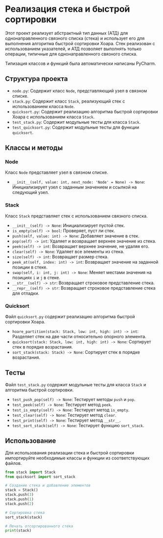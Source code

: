 # Реализация стека и быстрой сортировки

Этот проект реализует абстрактный тип данных (АТД) для однонаправленного связного списка (стека) и использует его для выполнения алгоритма быстрой сортировки Хоара. Стек реализован с использованием указателей, и АТД позволяет выполнять только операции, типичные для однонаправленного связного списка.

Типизация классов и функций была автоматически написаны PyCharm.

## Структура проекта

- `node.py`: Содержит класс `Node`, представляющий узел в связном списке.
- `stack.py`: Содержит класс `Stack`, реализующий стек с использованием класса `Node`.
- `quicksort.py`: Содержит реализацию алгоритма быстрой сортировки Хоара с использованием класса `Stack`.
- `test_stack.py`: Содержит модульные тесты для класса `Stack`.
- `test_quicksort.py`: Содержит модульные тесты для функции `quicksort`.

## Классы и методы

### Node

Класс `Node` представляет узел в связном списке.

- `__init__(self, value: int, next_node: 'Node' = None) -> None`: Инициализирует узел с заданным значением и ссылкой на следующий узел.

### Stack

Класс `Stack` представляет стек с использованием связного списка.

- `__init__(self) -> None`: Инициализирует пустой стек.
- `is_empty(self) -> bool`: Проверяет, пуст ли стек.
- `push(self, value: int) -> None`: Добавляет значение в стек.
- `pop(self) -> int`: Удаляет и возвращает верхнее значение из стека.
- `peek(self) -> int`: Возвращает верхнее значение, не удаляя его.
- `clear(self) -> None`: Удаляет все элементы из стека.
- `size(self) -> int`: Возвращает размер стека.
- `peek_at(self, index: int) -> int`: Возвращает значение на заданной позиции в стеке.
- `swap(self, i: int, j: int) -> None`: Меняет местами значения на позициях `i` и `j` в стеке.
- `__str__(self) -> str`: Возвращает строковое представление стека.
- `__repr__(self) -> str`: Возвращает строковое представление стека для отладки.

### Quicksort

Файл `quicksort.py` содержит реализацию алгоритма быстрой сортировки Хоара.

- `hoare_partition(stack: Stack, low: int, high: int) -> int`: Разделяет стек на две части относительно опорного элемента.
- `quicksort(stack: Stack, low: int, high: int) -> None`: Сортирует стек в порядке возрастания.
- `sort_stack(stack: Stack) -> None`: Сортирует стек в порядке возрастания.

## Тесты

Файл `test_stack.py` содержит модульные тесты для класса `Stack` и алгоритма быстрой сортировки.

- `test_push_pop(self) -> None`: Тестирует методы `push` и `pop`.
- `test_peek(self) -> None`: Тестирует метод `peek`.
- `test_is_empty(self) -> None`: Тестирует метод `is_empty`.
- `test_clear(self) -> None`: Тестирует метод `clear`.
- `test_print(self) -> None`: Тестирует метод `__str__`.
- `test_sort_stack(self) -> None`: Тестирует функцию `sort_stack`.

## Использование

Для использования реализации стека и быстрой сортировки импортируйте необходимые классы и функции из соответствующих файлов.

```python
from stack import Stack
from quicksort import sort_stack

# Создание стека и добавление элементов
stack = Stack()
stack.push(3)
stack.push(1)
stack.push(2)

# Сортировка стека
sort_stack(stack)

# Печать отсортированного стека
print(stack)
